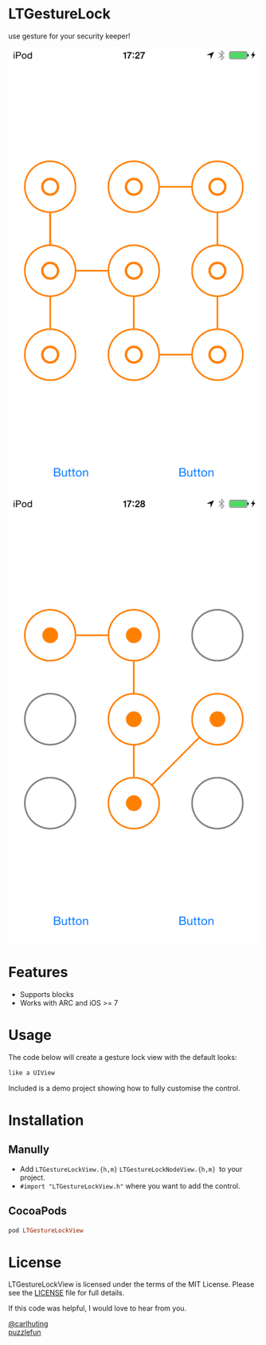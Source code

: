 # LTGestureLock
use gesture for your security keeper!

![snapshot](https://github.com/carlhuting/LTGestureLock/blob/master/image/IMG_0017.PNG)
![snapshot](https://github.com/carlhuting/LTGestureLock/blob/master/image/IMG_0018.PNG)
# Features

- Supports blocks
- Works with ARC and iOS >= 7
# Usage
The code below will create a gesture lock  view with the default looks:

```  objective-c
like a UIView
```

Included is a demo project showing how to fully customise the control.
# Installation

## Manully

- Add `LTGestureLockView.{h,m}` `LTGestureLockNodeView.{h,m} `to your project.
- `#import "LTGestureLockView.h"` where you want to add the control.

## CocoaPods

``` ruby
pod LTGestureLockView
```

# License

LTGestureLockView is licensed under the terms of the MIT License. Please see the [LICENSE](https://github.com/carlhuting/LTGestureLock/blob/master/LICENSE) file for full details.

If this code was helpful, I would love to hear from you.

[@carlhuting](http://weibo.com/u/3283459547)   
[puzzlefun](http://puzzlefun.github.io/)

